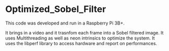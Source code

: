 # Optimized_Sobel_Filter

This code was developed and run in a Raspberry Pi 3B+.

It brings in a video and it trasnfom each frame into a Sobel filtered image.
It uses Multithreading as well as neon intrinsics to optimize the system.
It uses the libperf library to access hardware and report on performances.
